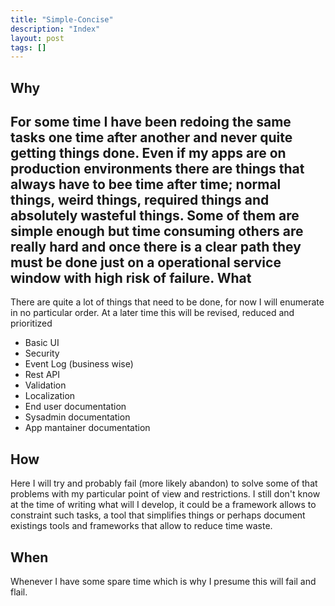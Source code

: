 ```yaml
---
title: "Simple-Concise"
description: "Index"
layout: post
tags: []
---
```


Why
-------------

For some time I have been redoing the same tasks one time after another and never quite getting things done. Even if my apps are on production environments there are things that always have to bee time after time; normal things, weird things, required things and absolutely wasteful things. Some of them are simple enough but time consuming others are really hard and once there is a clear path they must be done just on a operational service window with high risk of failure.
What
-------------

There are quite a lot of things that need to be done, for now I will enumerate in no particular order. At a later time this will be revised, reduced and prioritized

* Basic UI
* Security
* Event Log (business wise)
* Rest API
* Validation
* Localization
* End user documentation
* Sysadmin documentation
* App mantainer documentation

How
-------------

Here I will try and probably fail (more likely abandon) to solve some of that problems with my particular point of view and restrictions. I still don't know at the time of writing what will I develop, it could be a framework allows to constraint such tasks, a tool that simplifies things or perhaps document existings tools and frameworks that allow to reduce time waste.

When
-------------

Whenever I have some spare time which is why I presume this will fail and flail.
